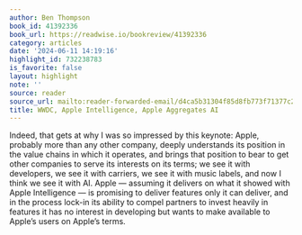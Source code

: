 ```yaml
---
author: Ben Thompson
book_id: 41392336
book_url: https://readwise.io/bookreview/41392336
category: articles
date: '2024-06-11 14:19:16'
highlight_id: 732238783
is_favorite: false
layout: highlight
note: ''
source: reader
source_url: mailto:reader-forwarded-email/d4ca5b31304f85d8fb773f71377c296e
title: WWDC, Apple Intelligence, Apple Aggregates AI
---
```


Indeed, that gets at why I was so impressed by this keynote: Apple, probably more than any other company, deeply understands its position in the value chains in which it operates, and brings that position to bear to get other companies to serve its interests on its terms; we see it with developers, we see it with carriers, we see it with music labels, and now I think we see it with AI. Apple — assuming it delivers on what it showed with Apple Intelligence — is promising to deliver features only it can deliver, and in the process lock-in its ability to compel partners to invest heavily in features it has no interest in developing but wants to make available to Apple’s users on Apple’s terms.